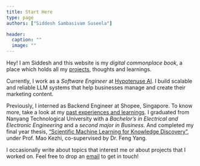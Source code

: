 ```yaml
---
title: Start Here
type: page
authors: ["Siddesh Sambasivam Suseela"]

header:
  caption: ""
  image: ""
---
```


Hey! I am Siddesh and this website is my <i>digital commonplace book</i>, a place which holds all my <a href="/#projects">projects</a>, thoughts and learnings.

Currently, I work as a <i>Software Engineer</i> at <a href="https://www.hypotenuse.ai/" target="_blank">Hypotenuse AI</a>. I build scalable and reliable LLM systems that help businesses manage and create their marketing content.

Previously, I interned as Backend Engineer at Shopee, Singapore. To know more, take a look at my <a href="https://www.linkedin.com/in/siddeshss/details/experience/" target="_blank">past experiences and learnings</a>. I graduated from Nanyang Technological University with a _Bachelor’s in Electrical and Electronic Engineering_ and a _second major in Business._ And completed my final year thesis, <a href="#">“Scientific Machine Learning for Knowledge Discovery”</a>, under Prof. Mao Kezhi, co-supervised by Dr. Feng Yang.

I occasionally write about topics that interest me or about projects that I worked on. Feel free to drop an <a href="mailto:siddeshsambasivam.official@gmail.com">email</a> to get in touch!
